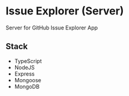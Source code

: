 # Issue Explorer (Server)
Server for GitHub Issue Explorer App

## Stack
- TypeScript
- NodeJS
- Express
- Mongoose
- MongoDB